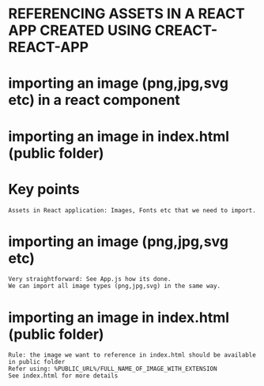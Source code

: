 # REFERENCING ASSETS IN A REACT APP CREATED USING CREACT-REACT-APP
# importing an image (png,jpg,svg etc) in a react component
# importing an image in index.html (public folder)

# Key points
    Assets in React application: Images, Fonts etc that we need to import.

# importing an image (png,jpg,svg etc)
    Very straightforward: See App.js how its done.
    We can import all image types (png,jpg,svg) in the same way.

# importing an image in index.html (public folder)
    Rule: the image we want to reference in index.html should be available in public folder
    Refer using: %PUBLIC_URL%/FULL_NAME_OF_IMAGE_WITH_EXTENSION
    See index.html for more details





